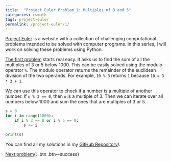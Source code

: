 ```yaml
---
title:  "Project Euler Problem 1: Multiples of 3 and 5"
categories: csmath
tags: project-euler
permalink: /project-euler/1/
---
```


[Project Euler](https://projecteuler.net/) is a website with a collection of challenging computational problems intended to be solved with computer programs. 
In this series, I will work on solving these problems using Python.

[The first problem](https://projecteuler.net/problem=1) starts real easy. 
It asks us to find the sum of all the multiples of 3 or 5 below 1000. 
This can be easily solved using the modulo operator `%`. 
The modulo operator returns the remainder of the euclidean division of the two operands. 
For example, `10 % 3` returns `1` because `10 = 3 * 3 + 1`. 

We can use this operator to check if a number is a multiple of another number. 
If `n % 3 == 0`, then `n` is a multiple of 3.
Then we can iterate over all numbers below 1000 and sum the ones that are multiples of 3 or 5.

```python
s = 0
for i in range(1000):
    if i % 3 == 0 or i % 5 == 0:
        s += i

print(s)
```

You can find all my solutions in my <a href="https://github.com/frank20a/project-euler" target="_blank">GitHub Repository</a>!.

<!-- [Previous problem](/project-euler/0/){: .btn .btn--danger} -->
[Next problem](/project-euler/2/){: .btn .btn--success}

